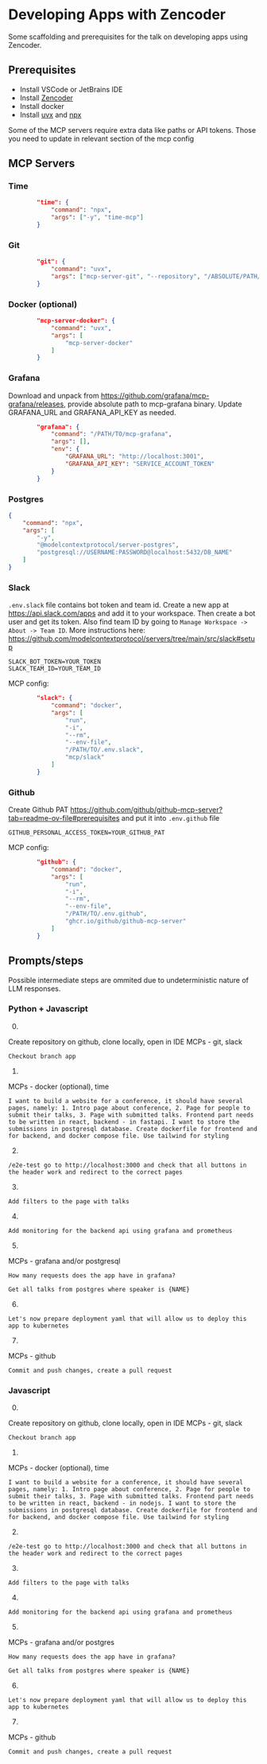 # Developing Apps with Zencoder
Some scaffolding and prerequisites for the talk on developing apps using Zencoder.

## Prerequisites
* Install VSCode or JetBrains IDE
* Install [Zencoder](https://zencoder.ai)
* Install docker
* Install [uvx](https://docs.astral.sh/uv/concepts/tools/) and [npx](https://docs.npmjs.com/downloading-and-installing-node-js-and-npm)

Some of the MCP servers require extra data like paths or API tokens. Those you need to update in relevant section of the mcp config

## MCP Servers
### Time
```json
        "time": {
            "command": "npx",
            "args": ["-y", "time-mcp"]
        }
 ```

### Git
```json
        "git": {
            "command": "uvx",
            "args": ["mcp-server-git", "--repository", "/ABSOLUTE/PATH/TO/GIT/REPO"]
        }
```

### Docker (optional)
```json
        "mcp-server-docker": {
            "command": "uvx",
            "args": [
                "mcp-server-docker"
            ]
        }
```

### Grafana
Download and unpack from https://github.com/grafana/mcp-grafana/releases, provide absolute path to mcp-grafana binary. Update GRAFANA_URL and GRAFANA_API_KEY as needed.
```json
        "grafana": {
            "command": "/PATH/TO/mcp-grafana",
            "args": [],
            "env": {
                "GRAFANA_URL": "http://localhost:3001",
                "GRAFANA_API_KEY": "SERVICE_ACCOUNT_TOKEN"
            }
        }
```

### Postgres
```json
{
    "command": "npx",
    "args": [
        "-y",
        "@modelcontextprotocol/server-postgres",
        "postgresql://USERNAME:PASSWORD@localhost:5432/DB_NAME"
    ]
}
```

### Slack
`.env.slack` file contains bot token and team id. Create a new app at https://api.slack.com/apps and add it to your workspace. Then create a bot user and get its token. Also find team ID by going to `Manage Workspace -> About -> Team ID`.
More instructions here: https://github.com/modelcontextprotocol/servers/tree/main/src/slack#setup
```
SLACK_BOT_TOKEN=YOUR_TOKEN
SLACK_TEAM_ID=YOUR_TEAM_ID
```
MCP config:
```json
        "slack": {
            "command": "docker",
            "args": [
                "run",
                "-i",
                "--rm",
                "--env-file",
                "/PATH/TO/.env.slack",
                "mcp/slack"
            ]
        }
```

### Github
Create Github PAT https://github.com/github/github-mcp-server?tab=readme-ov-file#prerequisites and put it into `.env.github` file
```
GITHUB_PERSONAL_ACCESS_TOKEN=YOUR_GITHUB_PAT
```

MCP config:
```json
        "github": {
            "command": "docker",
            "args": [
                "run",
                "-i",
                "--rm",
                "--env-file",
                "/PATH/TO/.env.github",
                "ghcr.io/github/github-mcp-server"
            ]
        }
```


## Prompts/steps
Possible intermediate steps are ommited due to undeterministic nature of LLM responses.
### Python + Javascript
0.
Create repository on github, clone locally, open in IDE
MCPs - git, slack
```
Checkout branch app
```
1. 
MCPs - docker (optional), time
```
I want to build a website for a conference, it should have several pages, namely: 1. Intro page about conference, 2. Page for people to submit their talks, 3. Page with submitted talks. Frontend part needs to be written in react, backend - in fastapi. I want to store the submissions in postgresql database. Create dockerfile for frontend and for backend, and docker compose file. Use tailwind for styling
```
2. 
```
/e2e-test go to http://localhost:3000 and check that all buttons in the header work and redirect to the correct pages
```
3.
```
Add filters to the page with talks
```
4.
```
Add monitoring for the backend api using grafana and prometheus
```
5. 
MCPs - grafana and/or postgresql
```
How many requests does the app have in grafana?
```
```
Get all talks from postgres where speaker is {NAME}
```
6.
```
Let's now prepare deployment yaml that will allow us to deploy this app to kubernetes
```
7. 
MCPs - github
```
Commit and push changes, create a pull request
```

### Javascript
0.
Create repository on github, clone locally, open in IDE
MCPs - git, slack
```
Checkout branch app
```
1. 
MCPs - docker (optional), time
```
I want to build a website for a conference, it should have several pages, namely: 1. Intro page about conference, 2. Page for people to submit their talks, 3. Page with submitted talks. Frontend part needs to be written in react, backend - in nodejs. I want to store the submissions in postgresql database. Create dockerfile for frontend and for backend, and docker compose file. Use tailwind for styling
```
2. 
```
/e2e-test go to http://localhost:3000 and check that all buttons in the header work and redirect to the correct pages
```
3.
```
Add filters to the page with talks
```
4.
```
Add monitoring for the backend api using grafana and prometheus
```
5. 
MCPs - grafana and/or postgres
```
How many requests does the app have in grafana?
```
```
Get all talks from postgres where speaker is {NAME}
```
6.
```
Let's now prepare deployment yaml that will allow us to deploy this app to kubernetes
```
7. 
MCPs - github
```
Commit and push changes, create a pull request
```
